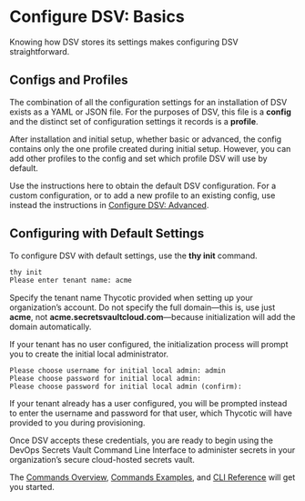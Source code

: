 ﻿[title]: # (Configure DSV: Basics)
[tags]: # (,)
[priority]: # (3000)

# Configure DSV: Basics

Knowing how DSV stores its settings makes configuring DSV straightforward.

## Configs and Profiles

The combination of all the configuration settings for an installation of DSV exists as a YAML or JSON file. For the purposes of DSV, this file is a **config** and the distinct set of configuration settings it records is a **profile**.

After installation and initial setup, whether basic or advanced, the config contains only the one profile created during initial setup. However, you can add other profiles to the config and set which profile DSV will use by default.

Use the instructions here to obtain the default DSV configuration. For a custom configuration, or to add a new profile to an existing config, use instead the instructions in [Configure DSV: Advanced](..\04-configure-advanced\index.htm).

## Configuring with Default Settings

To configure DSV with default settings, use the **thy init** command.

```bash
thy init
Please enter tenant name: acme
```

Specify the tenant name Thycotic provided when setting up your organization’s account. Do not specify the full domain—this is, use just **acme**, not **acme.secretsvaultcloud.com**—because initialization will add the domain automatically.

If your tenant has no user configured, the initialization process will prompt you to create the initial local administrator.

```
Please choose username for initial local admin: admin
Please choose password for initial local admin:
Please choose password for initial local admin (confirm):
```

If your tenant already has a user configured, you will be prompted instead to enter the username and password for that user, which Thycotic will have provided to you during provisioning.

Once DSV accepts these credentials, you are ready to begin using the DevOps Secrets Vault Command Line Interface to administer secrets in your organization’s secure cloud-hosted secrets vault.

The [Commands Overview](..\05-cli-overview\index.htm), [Commands Examples](..\06-cli-examples\index.htm), and [CLI Reference](..\07-cli-ref\index.htm) will get you started.
